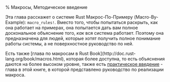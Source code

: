% Макросы, Методическое введение

Эта глава расскажет о системе Rust Макрос-По-Примеру (Macro-By-Example):
`macro_rules!`.  Вместо того, чтобы попытаться раскрыть, как она работает на
примерах, она попытается дать вам полное доскональное объяснение того, *как* вся
система работает. Поэтому она предназначена для людей, которые хотят получить
полное понимание работы системы, а не поверхностное руководство по ней.

Есть также [глава по макросам в Rust Book](http://doc.rust-
lang.org/book/macros.html), которая более доступна, то есть объяснения даются на
более высоком уровне, также есть  [практическое
введение](https://danielkeep.github.io/practical-intro-to-macros.html) - глава в
этой книге, в которой представлено руководство по реализации макроса.
